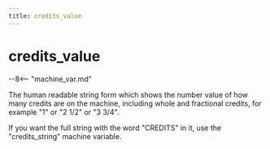 ```yaml
---
title: credits_value
---
```


# credits_value


--8<-- "machine_var.md"

The human readable string form which shows the number value of how many
credits are on the machine, including whole and fractional credits, for
example "1" or "2 1/2" or "3 3/4".

If you want the full string with the word "CREDITS" in it, use the
"credits_string" machine variable.
